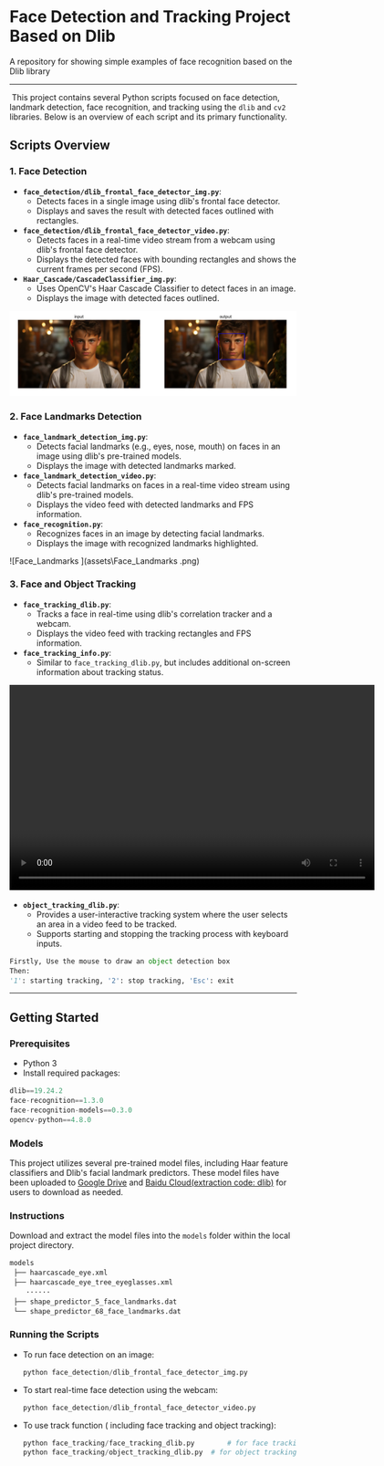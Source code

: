 # Face Detection and Tracking Project Based on Dlib
 A repository for showing simple examples of face recognition based on the Dlib library

------

​	This project contains several Python scripts focused on face detection, landmark detection, face recognition, and tracking using the `dlib` and `cv2` libraries. Below is an overview of each script and its primary functionality.

## Scripts Overview

### 1. Face Detection

- **`face_detection/dlib_frontal_face_detector_img.py`**:
  - Detects faces in a single image using dlib's frontal face detector.
  - Displays and saves the result with detected faces outlined with rectangles.
- **`face_detection/dlib_frontal_face_detector_video.py`**:
  - Detects faces in a real-time video stream from a webcam using dlib's frontal face detector.
  - Displays the detected faces with bounding rectangles and shows the current frames per second (FPS).
- **`Haar_Cascade/CascadeClassifier_img.py`**:
  - Uses OpenCV's Haar Cascade Classifier to detect faces in an image.
  - Displays the image with detected faces outlined.

![Figure_1](assets\frontal_face_detector.png)

### 2. Face Landmarks Detection

- **`face_landmark_detection_img.py`**:
  - Detects facial landmarks (e.g., eyes, nose, mouth) on faces in an image using dlib's pre-trained models.
  - Displays the image with detected landmarks marked.
- **`face_landmark_detection_video.py`**:
  - Detects facial landmarks on faces in a real-time video stream using dlib's pre-trained models.
  - Displays the video feed with detected landmarks and FPS information.
- **`face_recognition.py`**:
  - Recognizes faces in an image by detecting facial landmarks.
  - Displays the image with recognized landmarks highlighted.

![Face_Landmarks ](assets\Face_Landmarks .png)

### 3. Face and Object Tracking

- **`face_tracking_dlib.py`**:
  - Tracks a face in real-time using dlib's correlation tracker and a webcam.
  - Displays the video feed with tracking rectangles and FPS information.
- **`face_tracking_info.py`**:
  - Similar to `face_tracking_dlib.py`, but includes additional on-screen information about tracking status.

<video width="640" height="360" controls autoplay>
  <source src="assets\face_tracking.mp4" type="video/mp4">
  Your browser does not support the video tag.
</video>

- **`object_tracking_dlib.py`**:
  - Provides a user-interactive tracking system where the user selects an area in a video feed to be tracked.
  - Supports starting and stopping the tracking process with keyboard inputs.

```python
Firstly, Use the mouse to draw an object detection box
Then:
'1': starting tracking, '2': stop tracking, 'Esc': exit 
```

------

## Getting Started

### Prerequisites

- Python 3
- Install required packages:

```python
dlib==19.24.2
face-recognition==1.3.0
face-recognition-models==0.3.0
opencv-python==4.8.0
```

### Models

This project utilizes several pre-trained model files, including Haar feature classifiers and Dlib's facial landmark predictors. These model files have been uploaded to [Google Drive](https://drive.google.com/file/d/1fPyoU3EdS7ci2xBwMzytriceSQRk5YCM/view?usp=drive_link) and [Baidu Cloud(extraction code: dlib)](https://pan.baidu.com/s/1EjxcCdkaZGHGCSapSC9P4Q?pwd=dlib) for users to download as needed.

### Instructions

Download and extract the model files into the `models` folder within the local project directory.

```python
models
 ├── haarcascade_eye.xml
 ├── haarcascade_eye_tree_eyeglasses.xml
	······
 ├── shape_predictor_5_face_landmarks.dat
 └── shape_predictor_68_face_landmarks.dat
```

### Running the Scripts

- To run face detection on an image:

  ```python
  python face_detection/dlib_frontal_face_detector_img.py
  ```

- To start real-time face detection using the webcam:

  ```python
  python face_detection/dlib_frontal_face_detector_video.py
  ```

- To use track function ( including face tracking and object tracking):

  ```python
  python face_tracking/face_tracking_dlib.py		# for face tracking
  python face_tracking/object_tracking_dlib.py	# for object tracking
  ```

  
